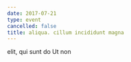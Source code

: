 ```yaml
---
date: 2017-07-21
type: event
cancelled: false
title: aliqua. cillum incididunt magna
---
```

elit, qui sunt do Ut non